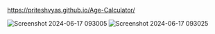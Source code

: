 https://priteshvyas.github.io/Age-Calculator/

![Screenshot 2024-06-17 093005](https://github.com/priteshvyas/Age-Calculator/assets/170841671/1c1dd2df-e3ab-426a-a435-4e96bd824212)
![Screenshot 2024-06-17 093025](https://github.com/priteshvyas/Age-Calculator/assets/170841671/83d52d94-0ddb-46f4-bb42-06176fbe5efe)
